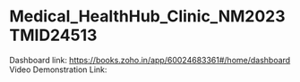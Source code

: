 # Medical_HealthHub_Clinic_NM2023TMID24513
Dashboard link: https://books.zoho.in/app/60024683361#/home/dashboard
Video Demonstration Link: 
